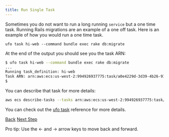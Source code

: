 ```yaml
---
title: Run Single Task
---
```


Sometimes you do not want to run a long running `service` but a one time task. Running Rails migrations are an example of a one off task.  Here is an example of how you would run a one time task.

```
ufo task hi-web --command bundle exec rake db:migrate
```

At the end of the output you should see you the task ARN:

```sh
$ ufo task hi-web --command bundle exec rake db:migrate
...
Running task_definition: hi-web
Task ARN: arn:aws:ecs:us-west-2:994926937775:task/a0e4229d-3d39-4b26-9151-6ab6869b84d4
$
```

You can describe that task for more details:

```sh
aws ecs describe-tasks --tasks arn:aws:ecs:us-west-2:994926937775:task/a0e4229d-3d39-4b26-9151-6ab6869b84d4
```

You can check out the [ufo task](http://ufoships.com/reference/ufo-task/) reference for more details.

<a id="prev" class="btn btn-basic" href="{% link _docs/run-in-pieces.md %}">Back</a>
<a id="next" class="btn btn-primary" href="{% link _docs/migrations.md %}">Next Step</a>
<p class="keyboard-tip">Pro tip: Use the <- and -> arrow keys to move back and forward.</p>
